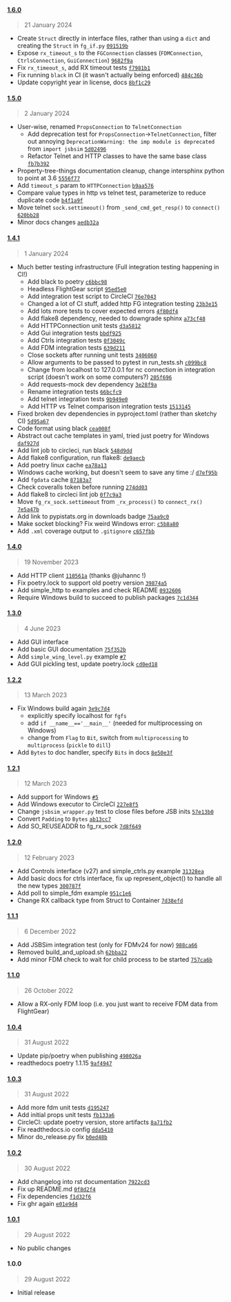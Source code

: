 #### [1.6.0](https://github.com/julianneswinoga/flightgear-python/compare/1.5.0...1.6.0)

> 21 January 2024

- Create `Struct` directly in interface files, rather than using a `dict` and creating the `Struct` in `fg_if.py` [`091519b`](https://github.com/julianneswinoga/flightgear-python/commit/091519b21a4b8e02e6002ac053400a49d156a153)
- Expose `rx_timeout_s` to the `FGConnection` classes (`FDMConnection`, `CtrlsConnection`, `GuiConnection`) [`9682f9a`](https://github.com/julianneswinoga/flightgear-python/commit/9682f9af298eb2740604e304b116fe9818bae75e)
- Fix `rx_timeout_s`, add RX timeout tests [`f7981b1`](https://github.com/julianneswinoga/flightgear-python/commit/f7981b180f5791d4d489956417c359db7662807c)
- Fix running `black` in CI (it wasn't actually being enforced) [`484c36b`](https://github.com/julianneswinoga/flightgear-python/commit/484c36b93f9956c295e6f3ec684447764b0b1586)
- Update copyright year in license, docs [`8bf1c29`](https://github.com/julianneswinoga/flightgear-python/commit/8bf1c2913bf9bfb6caf6b6fda31cdc368bf69abb)

#### [1.5.0](https://github.com/julianneswinoga/flightgear-python/compare/1.4.1...1.5.0)

> 2 January 2024

- User-wise, renamed `PropsConnection` to `TelnetConnection`
  - Add deprecation test for `PropsConnection`->`TelnetConnection`, filter out annoying `DeprecationWarning: the imp module is deprecated` from `import jsbsim` [`5d02496`](https://github.com/julianneswinoga/flightgear-python/commit/5d024964bcaa9d68b530778cd576302dc4680474)
  - Refactor Telnet and HTTP classes to have the same base class [`fb7b392`](https://github.com/julianneswinoga/flightgear-python/commit/fb7b392b2881e36230e5400d0dc1ab9d4be0b1a3)
- Property-tree-things documentation cleanup, change intersphinx python to point at 3.6 [`5556f77`](https://github.com/julianneswinoga/flightgear-python/commit/5556f7740a005e5548f8e3c6b5c965a4596356a6)
- Add `timeout_s` param to `HTTPConnection` [`b9aa576`](https://github.com/julianneswinoga/flightgear-python/commit/b9aa576dea440a1c99caa72f6ac42fdaa21bafae)
- Compare value types in http vs telnet test, parameterize to reduce duplicate code [`b4f1a9f`](https://github.com/julianneswinoga/flightgear-python/commit/b4f1a9f24432c075030e3e900f92c9e1ad674385)
- Move telnet `sock.settimeout()` from `_send_cmd_get_resp()` to `connect()` [`620bb28`](https://github.com/julianneswinoga/flightgear-python/commit/620bb28e62473a2b3d0675eade6f181a85f06dd6)
- Minor docs changes [`aedb32a`](https://github.com/julianneswinoga/flightgear-python/commit/aedb32a80954942899a27cb3c982d1dff472ff22)

#### [1.4.1](https://github.com/julianneswinoga/flightgear-python/compare/1.4.0...1.4.1)

> 1 January 2024

- Much better testing infrastructure (Full integration testing happening in CI!)
  - Add black to poetry [`c6bbc98`](https://github.com/julianneswinoga/flightgear-python/commit/c6bbc98832fff03a7ba91550bd2989a6a0d8631f)
  - Headless FlightGear script [`95ed5e0`](https://github.com/julianneswinoga/flightgear-python/commit/95ed5e0dcfeac8846cebdaf8931ecd4aaa192258)
  - Add integration test script to CircleCI [`76e7043`](https://github.com/julianneswinoga/flightgear-python/commit/76e7043870f8a42ffb66f8fa51eb9c7c417656b4)
  - Changed a lot of CI stuff, added http FG integration testing [`23b3e15`](https://github.com/julianneswinoga/flightgear-python/commit/23b3e15f4554478931b1a885d218213b726bfaf3)
  - Add lots more tests to cover expected errors [`4f80df4`](https://github.com/julianneswinoga/flightgear-python/commit/4f80df4f1c9bcf8bb9095b75d0ed939f3de061ff)
  - Add flake8 dependency, needed to downgrade sphinx [`a73cf48`](https://github.com/julianneswinoga/flightgear-python/commit/a73cf48d9d0a6b5fcc792e64f212b7e21dffe707)
  - Add HTTPConnection unit tests [`d3a5812`](https://github.com/julianneswinoga/flightgear-python/commit/d3a581226c93750f139bf7f881c45bc9454a22c7)
  - Add Gui integration tests [`bbdf925`](https://github.com/julianneswinoga/flightgear-python/commit/bbdf9257f15c564e6313f2761d2e1e549283ffb8)
  - Add Ctrls integration tests [`0f3049c`](https://github.com/julianneswinoga/flightgear-python/commit/0f3049cd9df633f360f0021dc7aff6dbe0e5ca13)
  - Add FDM integration tests [`639d211`](https://github.com/julianneswinoga/flightgear-python/commit/639d211289c1f85cfd1c72207a0c1281b7209326)
  - Close sockets after running unit tests [`3406060`](https://github.com/julianneswinoga/flightgear-python/commit/34060606be82a193591369341d17c42c582c39a8)
  - Allow arguments to be passed to pytest in run_tests.sh [`c099bc8`](https://github.com/julianneswinoga/flightgear-python/commit/c099bc8ca62338a00a15c2eabdd515aa72f5b9cd)
  - Change from localhost to 127.0.0.1 for nc connection in integration script (doesn't work on some computers?) [`205f696`](https://github.com/julianneswinoga/flightgear-python/commit/205f6960513acd98b76172ca8eb2aee40f72b8dc)
  - Add requests-mock dev dependency [`3e28f9a`](https://github.com/julianneswinoga/flightgear-python/commit/3e28f9a52177fd5b124959b973267ca9b771784d)
  - Rename integration tests [`66bcfc9`](https://github.com/julianneswinoga/flightgear-python/commit/66bcfc9ed505f9af10a56c6ae07171db92c098d4)
  - Add telnet integration tests [`9b949e0`](https://github.com/julianneswinoga/flightgear-python/commit/9b949e0c71b208a22b2aaf97913524c273de11c0)
  - Add HTTP vs Telnet comparison integration tests [`1513145`](https://github.com/julianneswinoga/flightgear-python/commit/15131454f3117b6d49272c9ad5f68942d5428608)
- Fixed broken dev dependencies in pyproject.toml (rather than sketchy CI) [`5d95a67`](https://github.com/julianneswinoga/flightgear-python/commit/5d95a67ca479458da4bb175706ccbf0ede4f93e0)
- Code format using black [`cea008f`](https://github.com/julianneswinoga/flightgear-python/commit/cea008fd415173f9a19f0787d871ac30eb2aafee)
- Abstract out cache templates in yaml, tried just poetry for Windows [`daf927d`](https://github.com/julianneswinoga/flightgear-python/commit/daf927dc6555aef5dc61e3ff09169eece31f237d)
- Add lint job to circleci, run black [`548d9dd`](https://github.com/julianneswinoga/flightgear-python/commit/548d9ddc38276b3ce547aee3253316ff3bac8129)
- Add flake8 configuration, run flake8: [`de9aecb`](https://github.com/julianneswinoga/flightgear-python/commit/de9aecb81afd6f9a83d4bcb6b2cf0cb25931334a)
- Add poetry linux cache [`ea78a13`](https://github.com/julianneswinoga/flightgear-python/commit/ea78a1311c8dac80517c305e31a13252018d5246)
- Windows cache working, but doesn't seem to save any time :/ [`d7ef95b`](https://github.com/julianneswinoga/flightgear-python/commit/d7ef95b0a5cea1eb983bfb985e4481314bea10b4)
- Add `fgdata` cache [`87183a7`](https://github.com/julianneswinoga/flightgear-python/commit/87183a727d2f0a5244c29d3bc2d7e0f339578240)
- Check coveralls token before running [`274dd03`](https://github.com/julianneswinoga/flightgear-python/commit/274dd03d242374928f62921aebf1d72acc029832)
- Add flake8 to circleci lint job [`0f7c9a3`](https://github.com/julianneswinoga/flightgear-python/commit/0f7c9a3338465c5d9ff587130531fe7c76570feb)
- Move `fg_rx_sock.settimeout` from `_rx_process()` to `connect_rx()` [`7e5a47b`](https://github.com/julianneswinoga/flightgear-python/commit/7e5a47bcf06c14afb2ed8b8faa0820280575c8cc)
- Add link to pypistats.org in downloads badge [`75aa9c0`](https://github.com/julianneswinoga/flightgear-python/commit/75aa9c0796b1abf3b24ae98dae955b041a92674c)
- Make socket blocking? Fix weird Windows error: [`c5b8a80`](https://github.com/julianneswinoga/flightgear-python/commit/c5b8a80d8213c0ba2ac03458ce02bc2f83714e53)
- Add `.xml` coverage output to `.gitignore` [`c657fbb`](https://github.com/julianneswinoga/flightgear-python/commit/c657fbb3a29380703b80bb447180be07d560b186)

#### [1.4.0](https://github.com/julianneswinoga/flightgear-python/compare/1.3.0...1.4.0)

> 19 November 2023

- Add HTTP client [`110561a`](https://github.com/julianneswinoga/flightgear-python/commit/110561aaa108d713e8348e0583e74e72c3fb96e6) (thanks @juhannc !)
- Fix poetry.lock to support old poetry version [`39874a5`](https://github.com/julianneswinoga/flightgear-python/commit/39874a58ca3909e25d45bfadd7fcd5e86d8c146c)
- Add simple_http to examples and check README [`0932606`](https://github.com/julianneswinoga/flightgear-python/commit/09326066585f640b1dbc52d899afd599ba2e0db4)
- Require Windows build to succeed to publish packages [`7c1d344`](https://github.com/julianneswinoga/flightgear-python/commit/7c1d344f967a96c2350582c3fe371c43e2418106)

#### [1.3.0](https://github.com/julianneswinoga/flightgear-python/compare/1.2.2...1.3.0)

> 4 June 2023

- Add GUI interface
- Add basic GUI documentation [`75f352b`](https://github.com/julianneswinoga/flightgear-python/commit/75f352b60800e5a0c639367cb4b284f9529a5bff)
- Add `simple_wing_level.py` example [`#7`](https://github.com/julianneswinoga/flightgear-python/pull/7)
- Add GUI pickling test, update poetry.lock [`cd0ed18`](https://github.com/julianneswinoga/flightgear-python/commit/cd0ed185ddf6e76118d8cb212d1983e29031b30d)

#### [1.2.2](https://github.com/julianneswinoga/flightgear-python/compare/1.2.1...1.2.2)

> 13 March 2023

- Fix Windows build again [`3e9c7d4`](https://github.com/julianneswinoga/flightgear-python/commit/3e9c7d461f24d2ccdf566fea95de6f97ad85309c)
  - explicitly specify localhost for `fgfs`
  - add `if __name__=='__main__'` (needed for multiprocessing on Windows)
  - change from `Flag` to `Bit`, switch from `multiprocessing` to `multiprocess` (`pickle` to `dill`)
- Add `Bytes` to doc handler, specify `Bits` in docs [`8e50e3f`](https://github.com/julianneswinoga/flightgear-python/commit/8e50e3f202135a73e976361db0714fb4dd4968ab)

#### [1.2.1](https://github.com/julianneswinoga/flightgear-python/compare/1.2.0...1.2.1)

> 12 March 2023

- Add support for Windows [`#5`](https://github.com/julianneswinoga/flightgear-python/pull/5)
- Add Windows executor to CircleCI [`227e8f5`](https://github.com/julianneswinoga/flightgear-python/commit/227e8f563807aa57dedf8fe09f98f91603b95afc)
- Change `jsbsim_wrapper.py` test to close files before JSB inits [`57e13b0`](https://github.com/julianneswinoga/flightgear-python/commit/57e13b0ce6072744a3dea7aa40aa3d106d05443e)
- Convert `Padding` to `Bytes` [`ab13cc7`](https://github.com/julianneswinoga/flightgear-python/commit/ab13cc75cb0debeb7f2dedc77d532436cf9f8bdc)
- Add SO_REUSEADDR to fg_rx_sock [`7d8f649`](https://github.com/julianneswinoga/flightgear-python/commit/7d8f649b7cb3e06128fa86b27fbdd01449f90a58)

#### [1.2.0](https://github.com/julianneswinoga/flightgear-python/compare/1.1.1...1.2.0)

> 12 February 2023

- Add Controls interface (v27) and simple_ctrls.py example [`31328ea`](https://github.com/julianneswinoga/flightgear-python/commit/31328eacea1f5a3eb4307fdeea8c9bd488acc91b)
- Add basic docs for ctrls interface, fix up represent_object() to handle all the new types [`300787f`](https://github.com/julianneswinoga/flightgear-python/commit/300787f63fd88929541d2065c5663656afe41f8f)
- Add poll to simple_fdm example [`951c1e6`](https://github.com/julianneswinoga/flightgear-python/commit/951c1e6b8168be75e2f06631d8f451f02ef0138a)
- Change RX callback type from Struct to Container [`7d38efd`](https://github.com/julianneswinoga/flightgear-python/commit/7d38efd7c6444a4203e5caf1884b2318434b5567)

#### [1.1.1](https://github.com/julianneswinoga/flightgear-python/compare/1.1.0...1.1.1)

> 6 December 2022

- Add JSBSim integration test (only for FDMv24 for now) [`988ca66`](https://github.com/julianneswinoga/flightgear-python/commit/988ca66ca2572fa10078595c418500c231e568d5)
- Removed build_and_upload.sh [`62bba22`](https://github.com/julianneswinoga/flightgear-python/commit/62bba22a01d98cd634f6e24ffba63e238c2f5fe3)
- Add minor FDM check to wait for child process to be started [`757ca6b`](https://github.com/julianneswinoga/flightgear-python/commit/757ca6b6a9e0b95c41e20e79f3af37510ff4f7d4)

#### [1.1.0](https://github.com/julianneswinoga/flightgear-python/compare/1.0.4...1.1.0)

> 26 October 2022

- Allow a RX-only FDM loop (i.e. you just want to receive FDM data from FlightGear)

#### [1.0.4](https://github.com/julianneswinoga/flightgear-python/compare/1.0.3...1.0.4)

> 31 August 2022

- Update pip/poetry when publishing [`498026a`](https://github.com/julianneswinoga/flightgear-python/commit/498026a180577dd6aef09b2ab195415ad2242a00)
- readthedocs poetry 1.1.15 [`9af4947`](https://github.com/julianneswinoga/flightgear-python/commit/9af4947943691c43aa8930d04df2989ba4c4784b)

#### [1.0.3](https://github.com/julianneswinoga/flightgear-python/compare/1.0.2...1.0.3)

> 31 August 2022

- Add more fdm unit tests [`d195247`](https://github.com/julianneswinoga/flightgear-python/commit/d19524757e6bbc943e0f1b9b69464fb8207e39cf)
- Add initial props unit tests [`fb133a6`](https://github.com/julianneswinoga/flightgear-python/commit/fb133a606b2fc478afa885ee51fe090a7536d920)
- CircleCI: update poetry version, store artifacts [`8a71fb2`](https://github.com/julianneswinoga/flightgear-python/commit/8a71fb29acf1b37140e9c9e759b4a21071aca0d0)
- Fix readthedocs.io config [`dda5410`](https://github.com/julianneswinoga/flightgear-python/commit/dda5410bf8269ea7c8ea209f6b282a83b43c4480)
- Minor do_release.py fix [`b0ed48b`](https://github.com/julianneswinoga/flightgear-python/commit/b0ed48b83cf945c41bf6cf45ff8619e253c50a2f)

#### [1.0.2](https://github.com/julianneswinoga/flightgear-python/compare/1.0.1...1.0.2)

> 30 August 2022

- Add changelog into rst documentation [`7922cd3`](https://github.com/julianneswinoga/flightgear-python/commit/7922cd30943cdf9c7148cf913737a6c1ac3b36fc)
- Fix up README.md [`0f8d2f4`](https://github.com/julianneswinoga/flightgear-python/commit/0f8d2f4a5d07592bfe216d7b48c292a0cd226a0d)
- Fix dependencies [`f1d32f6`](https://github.com/julianneswinoga/flightgear-python/commit/f1d32f6643dacc75725752118d86507eefa029f8)
- Fix ghr again [`e01e9d4`](https://github.com/julianneswinoga/flightgear-python/commit/e01e9d4fa97b581644a14b09008e3f5b631d27dc)

#### [1.0.1](https://github.com/julianneswinoga/flightgear-python/compare/1.0.0...1.0.1)

> 29 August 2022

- No public changes

#### 1.0.0

> 29 August 2022

- Initial release
